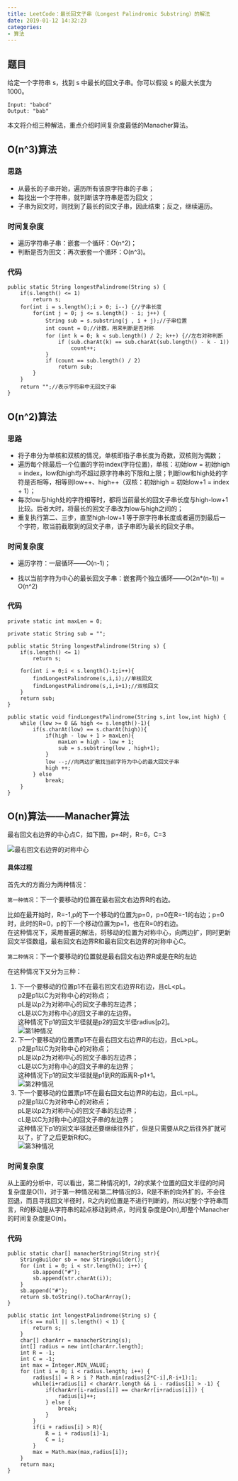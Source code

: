 ```yaml
---
title: LeetCode：最长回文子串（Longest Palindromic Substring）的解法
date: 2019-01-12 14:32:23
categories:
- 算法
---
```


## 题目
给定一个字符串 s，找到 s 中最长的回文子串。你可以假设 s 的最大长度为1000。

```
Input: "babcd"
Output: "bab"
```
<!--more-->

本文将介绍三种解法，重点介绍时间复杂度最低的Manacher算法。

## O(n^3)算法

### 思路
- 从最长的子串开始，遍历所有该原字符串的子串；
- 每找出一个字符串，就判断该字符串是否为回文；
- 子串为回文时，则找到了最长的回文子串，因此结束；反之，继续遍历。

### 时间复杂度
- 遍历字符串子串：嵌套一个循环：O(n^2)；   
- 判断是否为回文：再次嵌套一个循环：O(n^3)。

### 代码

```
public static String longestPalindrome(String s) {
    if(s.length() <= 1)
        return s;
    for(int i = s.length();i > 0; i--) {//子串长度
        for(int j = 0; j <= s.length() - i; j++) {
            String sub = s.substring(j , i + j);//子串位置
            int count = 0;//计数，用来判断是否对称
            for (int k = 0; k < sub.length() / 2; k++) {//左右对称判断
                if (sub.charAt(k) == sub.charAt(sub.length() - k - 1))
                    count++;
            }
            if (count == sub.length() / 2)
                return sub;
        }
    }
    return "";//表示字符串中无回文子串
}
```

## O(n^2)算法

### 思路

- 将子串分为单核和双核的情况，单核即指子串长度为奇数，双核则为偶数；
- 遍历每个除最后一个位置的字符index(字符位置)，单核：初始low = 初始high = index，low和high均不超过原字符串的下限和上限；判断low和high处的字符是否相等，相等则low++、high++（双核：初始high = 初始low+1 = index + 1）；
- 每次low与high处的字符相等时，都将当前最长的回文子串长度与high-low+1比较。后者大时，将最长的回文子串改为low与high之间的；
- 重复执行第二、三步，直至high-low+1 等于原字符串长度或者遍历到最后一个字符，取当前截取到的回文子串，该子串即为最长的回文子串。

### 时间复杂度

- 遍历字符：一层循环——O(n-1)；

- 找以当前字符为中心的最长回文子串：嵌套两个独立循环——O(2n*(n-1)) = O(n^2)


### 代码
```
private static int maxLen = 0;

private static String sub = "";

public static String longestPalindrome(String s) {
    if(s.length() <= 1)
        return s;

    for(int i = 0;i < s.length()-1;i++){
        findLongestPalindrome(s,i,i);//单核回文
        findLongestPalindrome(s,i,i+1);//双核回文
    }
    return sub;
}

public static void findLongestPalindrome(String s,int low,int high) {
    while (low >= 0 && high <= s.length()-1){
        if(s.charAt(low) == s.charAt(high)){
            if(high - low + 1 > maxLen){
                maxLen = high - low + 1;
                sub = s.substring(low , high+1);
            }
            low --;//向两边扩散找当前字符为中心的最大回文子串
            high ++;
        } else
            break;
    }
}
```

## O(n)算法——Manacher算法

最右回文右边界的中心点C，如下图，p=4时，R=6，C=3

![最右回文右边界的对称中心](LeetCode：最长回文子串（Longest-Palindromic-Substring）的解法/最右回文右边界的对称中心.png)

#### 具体过程
首先大的方面分为两种情况：

`第一种情况`：下一个要移动的位置在最右回文右边界R的右边。

比如在最开始时，R=-1,p的下一个移动的位置为p=0，p=0在R=-1的右边；p=0时，此时的R=0，p的下一个移动位置为p=1，也在R=0的右边。<br>
在这种情况下，采用普遍的解法，将移动的位置为对称中心，向两边扩，同时更新回文半径数组，最右回文右边界R和最右回文右边界的对称中心C。

`第二种情况`：下一个要移动的位置就是最右回文右边界R或是在R的左边

在这种情况下又分为三种：

1. 下一个要移动的位置p1不在最右回文右边界R右边，且cL<pL。<br>
p2是p1以C为对称中心的对称点；<br>
pL是以p2为对称中心的回文子串的左边界；<br>
cL是以C为对称中心的回文子串的左边界。<br>
这种情况下p1的回文半径就是p2的回文半径radius[p2]。<br>
![第1种情况](LeetCode：最长回文子串（Longest-Palindromic-Substring）的解法/第一种情况.png)<br>
2. 下一个要移动的位置票p1不在最右回文右边界R的右边，且cL>pL。<br>
p2是p1以C为对称中心的对称点；<br>
pL是以p2为对称中心的回文子串的左边界；<br>
cL是以C为对称中心的回文子串的左边界；<br>
这种情况下p1的回文半径就是p1到R的距离R-p1+1。<br>
![第2种情况](LeetCode：最长回文子串（Longest-Palindromic-Substring）的解法/第二种情况.png)<br>
3. 下一个要移动的位置票p1不在最右回文右边界R的右边，且cL=pL。<br>
p2是p1以C为对称中心的对称点；<br>
pL是以p2为对称中心的回文子串的左边界；<br>
cL是以C为对称中心的回文子串的左边界；<br>
这种情况下p1的回文半径就还要继续往外扩，但是只需要从R之后往外扩就可以了，扩了之后更新R和C。<br>
![第3种情况](LeetCode：最长回文子串（Longest-Palindromic-Substring）的解法/第三种情况.png)

### 时间复杂度
从上面的分析中，可以看出，第二种情况的1，2的求某个位置的回文半径的时间复杂度是O(1)，对于第一种情况和第二种情况的3，R是不断的向外扩的，不会往回退，而且寻找回文半径时，R之内的位置是不进行判断的，所以对整个字符串而言，R的移动是从字符串的起点移动到终点，时间复杂度是O(n),即整个Manacher的时间复杂度是O(n)。

### 代码
```
public static char[] manacherString(String str){
    StringBuilder sb = new StringBuilder();
    for (int i = 0; i < str.length(); i++) {
        sb.append("#");
        sb.append(str.charAt(i));
    }
    sb.append("#");
    return sb.toString().toCharArray();
}

public static int longestPalindrome(String s) {
    if(s == null || s.length() < 1) {
        return s;
    }
    char[] charArr = manacherString(s);
    int[] radius = new int[charArr.length];
    int R = -1;
    int C = -1;
    int max = Integer.MIN_VALUE;
    for (int i = 0; i < radius.length; i++) {
        radius[i] = R > i ? Math.min(radius[2*C-i],R-i+1):1;
        while(i+radius[i] < charArr.length && i - radius[i] > -1) {
            if(charArr[i-radius[i]] == charArr[i+radius[i]]) {
                radius[i]++;
            } else {
                break;
            }
        }
        if(i + radius[i] > R){
            R = i + radius[i]-1;
            C = i;
        }
        max = Math.max(max,radius[i]);
    } 
    return max;
}

```